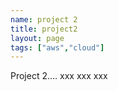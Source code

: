 ```yaml
---
name: project 2
title: project2
layout: page
tags: ["aws","cloud"]
---
```

Project 2.... 
xxx
xxx
xxx

